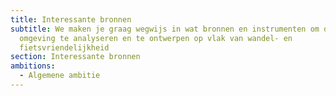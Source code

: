 ```yaml
---
title: Interessante bronnen
subtitle: We maken je graag wegwijs in wat bronnen en instrumenten om de
  omgeving te analyseren en te ontwerpen op vlak van wandel- en
  fietsvriendelijkheid
section: Interessante bronnen
ambitions:
  - Algemene ambitie
---
```

